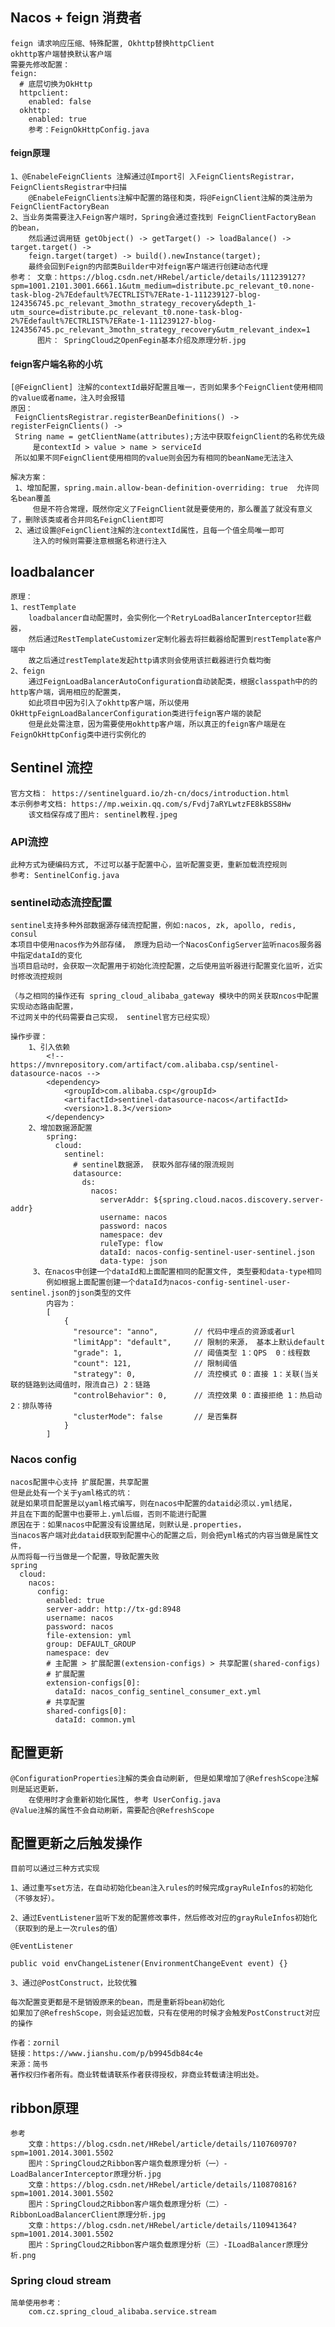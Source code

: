 ## Nacos + feign 消费者
    feign 请求响应压缩、特殊配置, Okhttp替换httpClient
    okhttp客户端替换默认客户端
    需要先修改配置：
    feign:
      # 底层切换为OkHttp
      httpclient:
        enabled: false
      okhttp:
        enabled: true
        参考：FeignOkHttpConfig.java
#### feign原理
    1、@EnabeleFeignClients 注解通过@Import引 入FeignClientsRegistrar，FeignClientsRegistrar中扫描
        @EnabeleFeignClients注解中配置的路径和类，将@FeignClient注解的类注册为 FeignClientFactoryBean
    2、当业务类需要注入Feign客户端时，Spring会通过查找到 FeignClientFactoryBean 的bean，
        然后通过调用链 getObject() -> getTarget() -> loadBalance() -> target.target() -> 
        feign.target(target) -> build().newInstance(target);
        最终会回到Feign的内部类Builder中对feign客户端进行创建动态代理
    参考： 文章：https://blog.csdn.net/HRebel/article/details/111239127?spm=1001.2101.3001.6661.1&utm_medium=distribute.pc_relevant_t0.none-task-blog-2%7Edefault%7ECTRLIST%7ERate-1-111239127-blog-124356745.pc_relevant_3mothn_strategy_recovery&depth_1-utm_source=distribute.pc_relevant_t0.none-task-blog-2%7Edefault%7ECTRLIST%7ERate-1-111239127-blog-124356745.pc_relevant_3mothn_strategy_recovery&utm_relevant_index=1
          图片： SpringCloud之OpenFegin基本介绍及原理分析.jpg
          
#### feign客户端名称的小坑
    [@FeignClient] 注解的contextId最好配置且唯一，否则如果多个FeignClient使用相同的value或者name，注入时会报错
    原因：
     FeignClientsRegistrar.registerBeanDefinitions() -> registerFeignClients() ->
     String name = getClientName(attributes);方法中获取feignClient的名称优先级
         是contextId > value > name > serviceId
     所以如果不同FeignClient使用相同的value则会因为有相同的beanName无法注入
    
    解决方案：
     1、增加配置，spring.main.allow-bean-definition-overriding: true  允许同名bean覆盖
         但是不符合常理，既然你定义了FeignClient就是要使用的，那么覆盖了就没有意义了，删除该类或者合并同名FeignClient即可
     2、通过设置@FeignClient注解的注contextId属性，且每一个值全局唯一即可
         注入的时候则需要注意根据名称进行注入
        
## loadbalancer
    原理：
    1、restTemplate
        loadbalancer自动配置时，会实例化一个RetryLoadBalancerInterceptor拦截器，
        然后通过RestTemplateCustomizer定制化器去将拦截器给配置到restTemplate客户端中
        故之后通过restTemplate发起http请求则会使用该拦截器进行负载均衡
    2、feign
        通过FeignLoadBalancerAutoConfiguration自动装配类，根据classpath中的的http客户端，调用相应的配置类，
        如此项目中因为引入了okhttp客户端，所以使用OkHttpFeignLoadBalancerConfiguration类进行feign客户端的装配
        但是此处需注意，因为需要使用okhttp客户端，所以真正的feign客户端是在FeignOkHttpConfig类中进行实例化的
        
    
## Sentinel 流控
    官方文档： https://sentinelguard.io/zh-cn/docs/introduction.html
    本示例参考文档: https://mp.weixin.qq.com/s/Fvdj7aRYLwtzFE8kBSS8Hw
        该文档保存成了图片: sentinel教程.jpeg

### API流控
    此种方式为硬编码方式, 不过可以基于配置中心，监听配置变更，重新加载流控规则
    参考: SentinelConfig.java
    
### sentinel动态流控配置
    sentinel支持多种外部数据源存储流控配置，例如:nacos, zk, apollo, redis, consul
    本项目中使用nacos作为外部存储， 原理为启动一个NacosConfigServer监听nacos服务器中指定dataId的变化
    当项目启动时，会获取一次配置用于初始化流控配置，之后使用监听器进行配置变化监听，近实时修改流控规则
    
    （与之相同的操作还有 spring_cloud_alibaba_gateway 模块中的网关获取ncos中配置实现动态路由配置， 
    不过网关中的代码需要自己实现， sentinel官方已经实现） 
    
    操作步骤：
        1、引入依赖
            <!-- https://mvnrepository.com/artifact/com.alibaba.csp/sentinel-datasource-nacos -->
            <dependency>
                <groupId>com.alibaba.csp</groupId>
                <artifactId>sentinel-datasource-nacos</artifactId>
                <version>1.8.3</version>
            </dependency>
        2、增加数据源配置
            spring:
              cloud:
                sentinel:
                  # sentinel数据源， 获取外部存储的限流规则
                  datasource:
                    ds:
                      nacos:
                        serverAddr: ${spring.cloud.nacos.discovery.server-addr}
                        username: nacos
                        password: nacos
                        namespace: dev
                        ruleType: flow
                        dataId: nacos-config-sentinel-user-sentinel.json
                        data-type: json
         3、在nacos中创建一个dataId和上面配置相同的配置文件, 类型要和data-type相同
            例如根据上面配置创建一个dataId为nacos-config-sentinel-user-sentinel.json的json类型的文件
            内容为：
            [
            	{
            	  "resource": "anno",        // 代码中埋点的资源或者url
            	  "limitApp": "default",     // 限制的来源， 基本上默认default
            	  "grade": 1,                // 阈值类型 1：QPS  0：线程数
            	  "count": 121,              // 限制阈值
            	  "strategy": 0,             // 流控模式 0：直接 1：关联(当关联的链路到达阈值时，限流自己) 2：链路
            	  "controlBehavior": 0,      // 流控效果 0：直接拒绝 1：热启动 2：排队等待
            	  "clusterMode": false       // 是否集群
            	}
            ]
              

### Nacos config
    nacos配置中心支持 扩展配置，共享配置
    但是此处有一个关于yaml格式的坑：
    就是如果项目配置是以yaml格式编写，则在nacos中配置的dataid必须以.yml结尾，
    并且在下面的配置中也要带上.yml后缀，否则不能进行配置
    原因在于：如果nacos中配置没有设置结尾，则默认是.properties，
    当nacos客户端对此dataid获取到配置中心的配置之后，则会把yml格式的内容当做是属性文件，
    从而将每一行当做是一个配置，导致配置失败
    spring
      cloud:
        nacos:
          config:
            enabled: true
            server-addr: http://tx-gd:8948
            username: nacos
            password: nacos
            file-extension: yml
            group: DEFAULT_GROUP
            namespace: dev
            # 主配置 > 扩展配置(extension-configs) > 共享配置(shared-configs)
            # 扩展配置
            extension-configs[0]:
              dataId: nacos_config_sentinel_consumer_ext.yml
            # 共享配置
            shared-configs[0]:
              dataId: common.yml
## 配置更新
    @ConfigurationProperties注解的类会自动刷新, 但是如果增加了@RefreshScope注解则是延迟更新，
        在使用时才会重新初始化属性, 参考 UserConfig.java
    @Value注解的属性不会自动刷新，需要配合@RefreshScope  
     
## 配置更新之后触发操作
    目前可以通过三种方式实现
    
    1、通过重写set方法，在自动初始化bean注入rules的时候完成grayRuleInfos的初始化（不够友好）。
    
    2、通过EventListener监听下发的配置修改事件，然后修改对应的grayRuleInfos初始化（获取到的是上一次rules的值）
    
    @EventListener
    
    public void envChangeListener(EnvironmentChangeEvent event) {}
      
    3、通过@PostConstruct，比较优雅
    
    每次配置变更都是不是销毁原来的bean，而是重新将bean初始化
    如果加了@RefreshScope，则会延迟加载，只有在使用的时候才会触发PostConstruct对应的操作
    
    作者：zornil
    链接：https://www.jianshu.com/p/b9945db84c4e
    来源：简书
    著作权归作者所有。商业转载请联系作者获得授权，非商业转载请注明出处。


## ribbon原理 
    参考
        文章：https://blog.csdn.net/HRebel/article/details/110760970?spm=1001.2014.3001.5502
        图片：SpringCloud之Ribbon客户端负载原理分析（一）-LoadBalancerInterceptor原理分析.jpg
        文章：https://blog.csdn.net/HRebel/article/details/110870816?spm=1001.2014.3001.5502
        图片：SpringCloud之Ribbon客户端负载原理分析（二）-RibbonLoadBalancerClient原理分析.jpg
        文章：https://blog.csdn.net/HRebel/article/details/110941364?spm=1001.2014.3001.5502
        图片：SpringCloud之Ribbon客户端负载原理分析（三）-ILoadBalancer原理分析.png
        



### Spring cloud stream
    简单使用参考：
        com.cz.spring_cloud_alibaba.service.stream